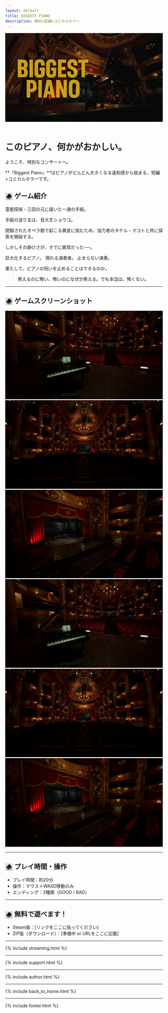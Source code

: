 ```yaml
---
layout: default
title: BIGGEST PIANO
description: 無料×短編×コミカルホラー
---
```


<link rel="stylesheet" href="../assets/styles.css">
<link rel="icon" href="/biggest-piano/assets/favicon.png" type="image/png">

<header>
  <img src="assets/images/Event Cover.jpg" alt="Event Cover.jpg" style="width:100%; max-height: 400px; object-fit: cover;">
</header>

# このピアノ、何かがおかしい。

ようこそ、特別なコンサートへ。

**『Biggest Piano』**はピアノがどんどん大きくなる違和感から始まる、短編×コミカルホラーです。

## <img src="assets/images/icon.png" alt="icon" style="width: 24px; height: 24px; vertical-align: middle;"> ゲーム紹介

霊能探偵・三田の元に届いた一通の手紙。

手紙の送り主は、音大生ショウコ。

閉鎖されたオペラ館で起こる異変に挑むため、協力者のタケル・マコトと共に探索を開始する。

しかしその静けさが、すでに異常だった──。

巨大化するピアノ。
現れる演奏者。
止まらない演奏。

果たして、ピアノの呪いを止めることはできるのか。

> **笑えるのに怖い、怖いのになぜか笑える。でも本当は、怖くない。**

---

## <img src="assets/images/icon.png" alt="icon" style="width: 24px; height: 24px; vertical-align: middle;"> ゲームスクリーンショット

<div class="slider-container">
    <div class="slide active">
        <img src="assets/images/Screenshot00000.jpg" alt="スクリーンショット1">
    </div>
    <div class="slide">
        <img src="assets/images/Screenshot00001.jpg" alt="スクリーンショット2">
    </div>
    <div class="slide">
        <img src="assets/images/Screenshot00002.jpg" alt="スクリーンショット3">
    </div>
    <div class="thumbnail-nav">
        <img src="assets/images/Screenshot00000.jpg" alt="サムネイル1" onclick="showSlide(0)" class="active">
        <img src="assets/images/Screenshot00001.jpg" alt="サムネイル2" onclick="showSlide(1)">
        <img src="assets/images/Screenshot00002.jpg" alt="サムネイル3" onclick="showSlide(2)">
    </div>
</div>

<script src="/assets/js/slider.js"></script>

---

## <img src="assets/images/icon.png" alt="icon" style="width: 24px; height: 24px; vertical-align: middle;"> プレイ時間・操作

- プレイ時間：約20分
- 操作：マウス＋WASD移動のみ
- エンディング：2種類（GOOD / BAD）

---

## <img src="assets/images/icon.png" alt="icon" style="width: 24px; height: 24px; vertical-align: middle;"> 無料で遊べます！

- Steam版：[リンクをここに貼ってください]
- ZIP版（ダウンロード）：[準備中 or URLをここに記載]

---

{% include streaming.html %}

---

{% include support.html %}

---

{% include author.html %}

---

{% include back_to_home.html %}

---

{% include footer.html %}